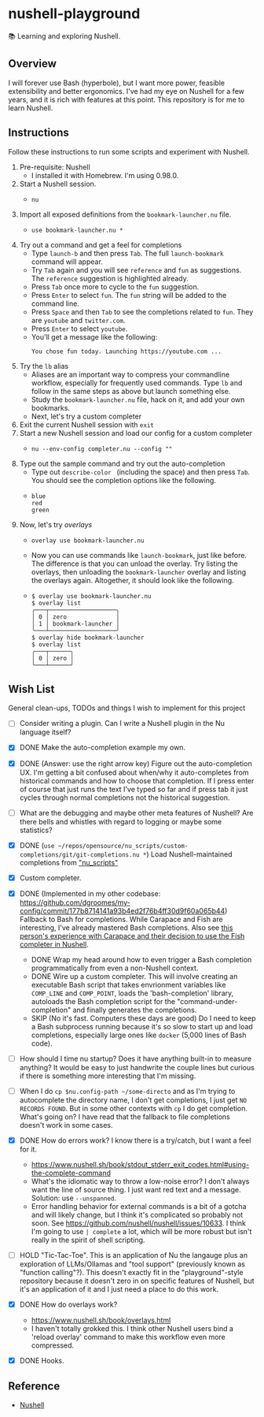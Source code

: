 # nushell-playground

📚 Learning and exploring Nushell.


## Overview

I will forever use Bash (hyperbole), but I want more power, feasible extensibility and better ergonomics. I've had my eye on Nushell
for a few years, and it is rich with features at this point. This repository is for me to learn Nushell.


## Instructions

Follow these instructions to run some scripts and experiment with Nushell.

1. Pre-requisite: Nushell
   * I installed it with Homebrew. I'm using 0.98.0.
2. Start a Nushell session.
   * ```shell
     nu
     ```
3. Import all exposed definitions from the `bookmark-launcher.nu` file.
   * ```nushell
     use bookmark-launcher.nu *
     ```
4. Try out a command and get a feel for completions
   * Type `launch-b` and then press `Tab`. The full `launch-bookmark` command will appear.
   * Try `Tab` again and you will see `reference` and `fun` as suggestions. The `reference` suggestion is highlighted already.
   * Press `Tab` once more to cycle to the `fun` suggestion.
   * Press `Enter` to select `fun`. The `fun` string will be added to the command line.
   * Press `Space` and then `Tab` to see the completions related to `fun`. They are `youtube` and `twitter.com`.
   * Press `Enter` to select `youtube`.
   * You'll get a message like the following:
     ```
     You chose fun today. Launching https://youtube.com ...
     ```
5. Try the `lb` alias
   * Aliases are an important way to compress your commandline workflow, especially for frequently used commands. Type `lb`
     and follow in the same steps as above but launch something else.
   * Study the `bookmark-launcher.nu` file, hack on it, and add your own bookmarks.
   * Next, let's try a custom completer
6. Exit the current Nushell session with `exit`
7. Start a new Nushell session and load our config for a custom completer
   * ```shell
     nu --env-config completer.nu --config ""
     ```
8. Type out the sample command and try out the auto-completion
   * Type out `describe-color ` (including the space) and then press `Tab`. You should see the completion options like
     the following.
   * ```text
     blue
     red
     green
     ```
9. Now, let's try *overlays*
   * ```nushell
     overlay use bookmark-launcher.nu
     ``` 
   * Now you can use commands like `launch-bookmark`, just like before. The difference is that you can unload the
     overlay. Try listing the overlays, then unloading the `bookmark-launcher` overlay and listing the overlays again.
     Altogether, it should look like the following.
   * ```text
     $ overlay use bookmark-launcher.nu
     $ overlay list
     ╭───┬───────────────────╮
     │ 0 │ zero              │
     │ 1 │ bookmark-launcher │
     ╰───┴───────────────────╯
     $ overlay hide bookmark-launcher
     $ overlay list
     ╭───┬──────╮
     │ 0 │ zero │
     ╰───┴──────╯
     ```


## Wish List

General clean-ups, TODOs and things I wish to implement for this project

* [ ] Consider writing a plugin. Can I write a Nushell plugin in the Nu language itself?
* [x] DONE Make the auto-completion example my own.
* [x] DONE (Answer: use the right arrow key) Figure out the auto-completion UX. I'm getting a bit confused about when/why it auto-completes from historical
  commands and how to choose that completion. If I press enter of course that just runs the text I've typed so far and if
  press tab it just cycles through normal completions not the historical suggestion.
* [ ] What are the debugging and maybe other meta features of Nushell? Are there bells and whistles with regard to
  logging or maybe some statistics?
* [x] DONE (`use ~/repos/opensource/nu_scripts/custom-completions/git/git-completions.nu *`) Load Nushell-maintained completions from ["nu_scripts"](https://github.com/nushell/nu_scripts/tree/4eab7ea772f0a288c99a79947dd332efc1884315/custom-completions)
* [x] Custom completer.
* [x] DONE (Implemented in my other codebase: <https://github.com/dgroomes/my-config/commit/177b8714141a93b4ed2f76b4ff30d9f60a065b44>) Fallback to Bash for completions. While Carapace and Fish are interesting, I've already mastered Bash completions.
  Also see [this person's experience with Carapace and their decision to use the Fish completer in Nushell](https://news.ycombinator.com/item?id=40131630).
   * DONE Wrap my head around how to even trigger a Bash completion programmatically from even a non-Nushell context.
   * DONE Wire up a custom completer. This will involve creating an executable Bash script that takes envrionment
     variables like `COMP_LINE` and `COMP_POINT`, loads the 'bash-completion' library, autoloads the Bash completion
     script for the "command-under-completion" and finally generates the completions. 
   * SKIP (No it's fast. Computers these days are good) Do I need to keep a Bash subprocess running because it's so slow to start up and load completions, especially large
     ones like `docker` (5,000 lines of Bash code).
* [ ] How should I time nu startup? Does it have anything built-in to measure anything? It would be easy to just handwrite
  the couple lines but curious if there is something more interesting that I'm missing.
* [ ] When I do `cp $nu.config-path ~/some-directo` and as I'm trying to autocomplete the directory name, I don't get
  completions, I just get `NO RECORDS FOUND`. But in some other contexts with `cp` I do get completion. What's going on?
  I have read that the fallback to file completions doesn't work in some cases.
* [x] DONE How do errors work? I know there is a try/catch, but I want a feel for it.
  * <https://www.nushell.sh/book/stdout_stderr_exit_codes.html#using-the-complete-command>
  * What's the idiomatic way to throw a low-noise error? I don't always want the line of source thing. I just want red
    text and a message. Solution: use `--unspanned`.
  * Error handling behavior for external commands is a bit of a gotcha and will likely change, but I think it's
    complicated so probably not soon. See <https://github.com/nushell/nushell/issues/10633>. I think I'm going to use
    `| complete` a lot, which will be more robust but isn't really in the spirit of shell scripting. 
* [ ] HOLD "Tic-Tac-Toe". This is an application of Nu the langauge plus an exploration of LLMs/Ollamas and
  "tool support" (previously known as "function calling"?). This doesn't exactly fit in the "playground"-style
  repository because it doesn't zero in on specific features of Nushell, but it's an application of it and I just need
  a place to do this work.
* [x] DONE How do overlays work?
  * <https://www.nushell.sh/book/overlays.html>
  * I haven't totally grokked this. I think other Nushell users bind a 'reload overlay' command to make this workflow
    even more compressed. 
* [x] DONE Hooks.


## Reference

* [Nushell](https://www.nushell.sh)
